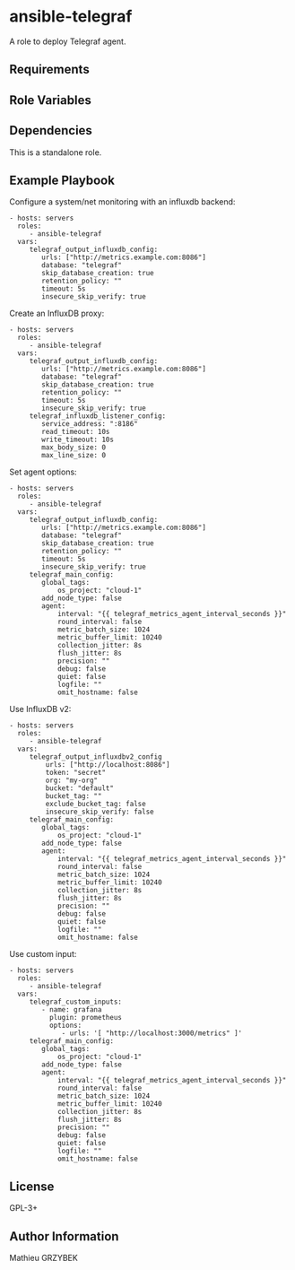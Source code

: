 ansible-telegraf
================

A role to deploy Telegraf agent.

Requirements
------------


Role Variables
--------------


Dependencies
------------

This is a standalone role.

Example Playbook
----------------

Configure a system/net monitoring with an influxdb backend:

    - hosts: servers
      roles:
         - ansible-telegraf
      vars:
         telegraf_output_influxdb_config:
            urls: ["http://metrics.example.com:8086"]
            database: "telegraf"
            skip_database_creation: true
            retention_policy: ""
            timeout: 5s
            insecure_skip_verify: true

Create an InfluxDB proxy:

    - hosts: servers
      roles:
         - ansible-telegraf
      vars:
         telegraf_output_influxdb_config:
            urls: ["http://metrics.example.com:8086"]
            database: "telegraf"
            skip_database_creation: true
            retention_policy: ""
            timeout: 5s
            insecure_skip_verify: true
         telegraf_influxdb_listener_config:
            service_address: ":8186"
            read_timeout: 10s
            write_timeout: 10s
            max_body_size: 0
            max_line_size: 0

Set agent options:

    - hosts: servers
      roles:
         - ansible-telegraf
      vars:
         telegraf_output_influxdb_config:
            urls: ["http://metrics.example.com:8086"]
            database: "telegraf"
            skip_database_creation: true
            retention_policy: ""
            timeout: 5s
            insecure_skip_verify: true
         telegraf_main_config:
            global_tags:
                os_project: "cloud-1"
            add_node_type: false
            agent:
                interval: "{{ telegraf_metrics_agent_interval_seconds }}"
                round_interval: false
                metric_batch_size: 1024
                metric_buffer_limit: 10240
                collection_jitter: 8s
                flush_jitter: 8s
                precision: ""
                debug: false
                quiet: false
                logfile: ""
                omit_hostname: false
            
Use InfluxDB v2:

    - hosts: servers
      roles:
         - ansible-telegraf
      vars:
         telegraf_output_influxdbv2_config
             urls: ["http://localhost:8086"]
             token: "secret" 
             org: "my-org"
             bucket: "default"
             bucket_tag: ""
             exclude_bucket_tag: false
             insecure_skip_verify: false
         telegraf_main_config:
            global_tags:
                os_project: "cloud-1"
            add_node_type: false
            agent:
                interval: "{{ telegraf_metrics_agent_interval_seconds }}"
                round_interval: false
                metric_batch_size: 1024
                metric_buffer_limit: 10240
                collection_jitter: 8s
                flush_jitter: 8s
                precision: ""
                debug: false
                quiet: false
                logfile: ""
                omit_hostname: false

Use custom input:

    - hosts: servers
      roles:
         - ansible-telegraf
      vars:
         telegraf_custom_inputs:
            - name: grafana
              plugin: prometheus
              options:
                 - urls: '[ "http://localhost:3000/metrics" ]'
         telegraf_main_config:
            global_tags:
                os_project: "cloud-1"
            add_node_type: false
            agent:
                interval: "{{ telegraf_metrics_agent_interval_seconds }}"
                round_interval: false
                metric_batch_size: 1024
                metric_buffer_limit: 10240
                collection_jitter: 8s
                flush_jitter: 8s
                precision: ""
                debug: false
                quiet: false
                logfile: ""
                omit_hostname: false

License
-------

GPL-3+

Author Information
------------------

Mathieu GRZYBEK
